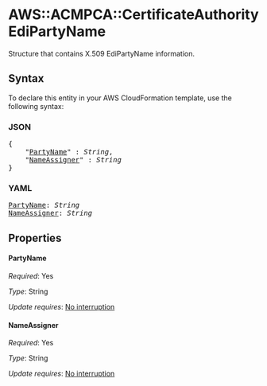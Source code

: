 # AWS::ACMPCA::CertificateAuthority EdiPartyName

Structure that contains X.509 EdiPartyName information.

## Syntax

To declare this entity in your AWS CloudFormation template, use the following syntax:

### JSON

<pre>
{
    "<a href="#partyname" title="PartyName">PartyName</a>" : <i>String</i>,
    "<a href="#nameassigner" title="NameAssigner">NameAssigner</a>" : <i>String</i>
}
</pre>

### YAML

<pre>
<a href="#partyname" title="PartyName">PartyName</a>: <i>String</i>
<a href="#nameassigner" title="NameAssigner">NameAssigner</a>: <i>String</i>
</pre>

## Properties

#### PartyName

_Required_: Yes

_Type_: String

_Update requires_: [No interruption](https://docs.aws.amazon.com/AWSCloudFormation/latest/UserGuide/using-cfn-updating-stacks-update-behaviors.html#update-no-interrupt)

#### NameAssigner

_Required_: Yes

_Type_: String

_Update requires_: [No interruption](https://docs.aws.amazon.com/AWSCloudFormation/latest/UserGuide/using-cfn-updating-stacks-update-behaviors.html#update-no-interrupt)

